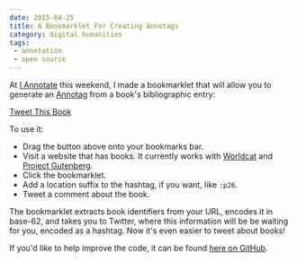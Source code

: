 ```yaml
---
date: 2015-04-25
title: A Bookmarklet For Creating Annotags
category: digital humanities
tags:
 - annotation
 - open source
---
```


At [I Annotate](http://iannotate.org/) this weekend, I made a bookmarklet that will allow you to generate an [Annotag](/projects/annotags/about.html) from a book's bibliographic entry:

<p class="center"><a href="javascript:(function(){document.body.appendChild(document.createElement('script')).src='http://jonathanreeve.github.io/assets/js/annotags/annotag-tweetme.js' ;})();" class="button bookmarklet">Tweet This Book</a></p>

To use it:

 * Drag the button above onto your bookmarks bar.
 * Visit a website that has books. It currently works with [Worldcat](http://worldcat.org) and [Project Gutenberg](https://www.gutenberg.org/).
 * Click the bookmarklet.
 * Add a location suffix to the hashtag, if you want, like `:p26`.
 * Tweet a comment about the book.

The bookmarklet extracts book identifiers from your URL, encodes it in base-62, and takes you to Twitter, where this information will be be waiting for you, encoded as a hashtag. Now it's even easier to tweet about books!

If you'd like to help improve the code, it can be found [here on GitHub](https://github.com/JonathanReeve/annotags/blob/master/annotag-tweetme.js).
